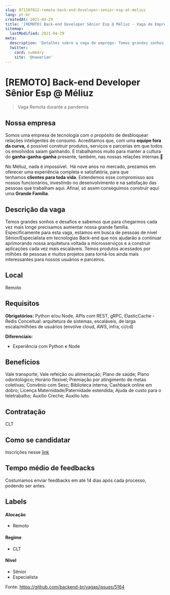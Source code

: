 ```yaml
---
slug: 871107812-remoto-back-end-developer-senior-esp-at-meliuz
lang: pt-br
createdAt: 2021-04-29
title: '[REMOTO] Back-end Developer Sênior Esp @ Méliuz - Vaga de Emprego'
sitemap:
  lastModified: 2021-04-29
meta:
  description: 'Detalhes sobre a vaga de emprego: Temos grandes sonhos e desafios e sabemos que para chegarmos cada vez mais longe precisamos aumentar nossa grande família. Especificamente para esta vaga, estamos em busca de pessoas de nível Sênior/Especialista em tecnologias Back-end que nos ajudarão a continuar aprimorando nossa arquitetura voltada a microsserviços e a construir aplicações cada vez mais escaláveis. Temos produtos acessados por milhões de pessoas e muitos projetos para torná-los ainda mais interessantes para nossos usuários e parceiros.'
  twitter:
    card: summary
    site: '@nawarian'
---
```


# [REMOTO] Back-end Developer Sênior Esp @ Méliuz

<!--
==================================================
Caso a vaga for remoto durante a pandemia informar no texto "Remoto durante o covid"
==================================================
-->
<!-- 
==================================================
POR FAVOR, SÓ POSTE SE A VAGA FOR PARA BACK-END!

Não faça distinção de gênero no título da vaga.

Use: "Back-End Developer" ao invés de 
"Desenvolvedor Back-End" \o/

Exemplo: `[São Paulo] Back-End Developer @ NOME DA EMPRESA`
==================================================
-->
<!--
==================================================
Caso a vaga for remoto durante a pandemia deixar a linha abaixo
==================================================
-->
> Vaga Remota durante a pandemia

## Nossa empresa

Somos uma empresa de tecnologia com o propósito de desbloquear relações inteligentes de consumo. Acreditamos que, com uma **equipe fora da curva,** é possível construir produtos, serviços e parcerias em que todos os envolvidos saiam ganhando. E trabalhamos muito para manter a cultura do **ganha-ganha-ganha** presente, também, nas nossas relações internas.🚀

No Méliuz, nada é impossível.  Há nove anos no mercado, prezamos em oferecer uma experiência completa e satisfatória, para que tenhamos **clientes para toda vida**. Estendemos esse compromisso aos nossos funcionários, investindo no desenvolvimento e na satisfação das pessoas que trabalham aqui. Afinal, só assim conseguimos construir aqui uma **Grande Família**.

## Descrição da vaga

Temos grandes sonhos e desafios e sabemos que para chegarmos cada vez mais longe precisamos aumentar nossa grande família. Especificamente para esta vaga, estamos em busca de pessoas de nível Sênior/Especialista em tecnologias Back-end que nos ajudarão a continuar aprimorando nossa arquitetura voltada a microsserviços e a construir aplicações cada vez mais escaláveis. Temos produtos acessados por milhões de pessoas e muitos projetos para torná-los ainda mais interessantes para nossos usuários e parceiros.

## Local

Remoto 

## Requisitos

**Obrigatórios:**
Python e/ou Node, APIs com REST, gRPC, ElasticCache - Redis
Conceitual: arquitetura de sistemas, escaláveis, de larga escala/milhões de usuários (envolve cloud, AWS, infra, ci/cd)


**Diferenciais:**
- Experiência com Python e Node

## Benefícios

Vale transporte; Vale refeição ou alimentação; Plano de saúde; Plano odontológico; Horário flexível; Premiação por atingimento de metas coletivas; Convênio com Sesc; Biblioteca interna; Cashback online em dobro; Licença Maternidade/Paternidade estendida; Ajuda de custo para o teletrabalho; Auxílio Creche; Auxílio luto.


## Contratação

CLT

## Como se candidatar

 Inscrições nesse [link ](https://byintera.in/meliuzback)

## Tempo médio de feedbacks

Costumamos enviar feedbacks em até 14 dias após cada processo, podendo ser antes.


## Labels
<!-- retire os labels que não fazem sentido à vaga -->

#### Alocação
- Remoto

#### Regime
- CLT


#### Nível
- Sênior
- Especialista




Fonte: https://github.com/backend-br/vagas/issues/5164